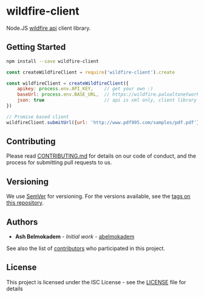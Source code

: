 # wildfire-client

Node.JS 
[wildfire api](https://www.paloaltonetworks.com/documentation/71/wildfire/wf_api/get-started-with-the-wildfire-api) 
client library.

## Getting Started

```bash
npm install --save wildfire-client
```

```javascript
const createWildfireClient = require('wildfire-client').create

const wildfireClient = createWildfireClient({
    apikey: process.env.API_KEY,    // get your own :)
    baseUrl: process.env.BASE_URL,  // https://wildfire.paloaltonetworks.com/publicapi/
    json: true                      // api is xml only, client library converts the xml to json using xml2js
})

// Promise based client
wildfireClient.submitUrl({url: 'http://www.pdf995.com/samples/pdf.pdf'})    // /submit/url
```

## Contributing

Please read [CONTRIBUTING.md](CONTRIBUTING.md) for details on our code of conduct, and the process for submitting pull requests to us.

## Versioning

We use [SemVer](http://semver.org/) for versioning. For the versions available, see the [tags on this repository](https://github.com/abelmokadem/wildfire-client/tags). 

## Authors

* **Ash Belmokadem** - *Initial work* - [abelmokadem](https://github.com/abelmokadem)

See also the list of [contributors](https://github.com/abelmokadem/wildfire/contributors) who participated in this project.

## License

This project is licensed under the ISC License - see the [LICENSE](LICENSE) file for details

